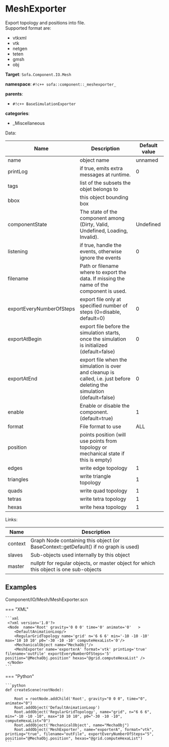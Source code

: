 # MeshExporter

Export topology and positions into file.   
Supported format are:   
- vtkxml  
- vtk  
- netgen  
- teten  
- gmsh  
- obj  



__Target__: `Sofa.Component.IO.Mesh`

__namespace__: `#!c++ sofa::component::_meshexporter_`

__parents__: 

- `#!c++ BaseSimulationExporter`

__categories__: 

- _Miscellaneous

Data: 

<table>
<thead>
    <tr>
        <th>Name</th>
        <th>Description</th>
        <th>Default value</th>
    </tr>
</thead>
<tbody>
	<tr>
		<td>name</td>
		<td>
object name
</td>
		<td>unnamed</td>
	</tr>
	<tr>
		<td>printLog</td>
		<td>
if true, emits extra messages at runtime.
</td>
		<td>0</td>
	</tr>
	<tr>
		<td>tags</td>
		<td>
list of the subsets the objet belongs to
</td>
		<td></td>
	</tr>
	<tr>
		<td>bbox</td>
		<td>
this object bounding box
</td>
		<td></td>
	</tr>
	<tr>
		<td>componentState</td>
		<td>
The state of the component among (Dirty, Valid, Undefined, Loading, Invalid).
</td>
		<td>Undefined</td>
	</tr>
	<tr>
		<td>listening</td>
		<td>
if true, handle the events, otherwise ignore the events
</td>
		<td>0</td>
	</tr>
	<tr>
		<td>filename</td>
		<td>
Path or filename where to export the data.  If missing the name of the component is used.
</td>
		<td></td>
	</tr>
	<tr>
		<td>exportEveryNumberOfSteps</td>
		<td>
export file only at specified number of steps (0=disable, default=0)
</td>
		<td>0</td>
	</tr>
	<tr>
		<td>exportAtBegin</td>
		<td>
export file before the simulation starts, once the simulation is initialized (default=false)
</td>
		<td>0</td>
	</tr>
	<tr>
		<td>exportAtEnd</td>
		<td>
export file when the simulation is over and cleanup is called, i.e. just before deleting the simulation (default=false)
</td>
		<td>0</td>
	</tr>
	<tr>
		<td>enable</td>
		<td>
Enable or disable the component. (default=true)
</td>
		<td>1</td>
	</tr>
	<tr>
		<td>format</td>
		<td>
File format to use
</td>
		<td>ALL</td>
	</tr>
	<tr>
		<td>position</td>
		<td>
points position (will use points from topology or mechanical state if this is empty)
</td>
		<td></td>
	</tr>
	<tr>
		<td>edges</td>
		<td>
write edge topology
</td>
		<td>1</td>
	</tr>
	<tr>
		<td>triangles</td>
		<td>
write triangle topology
</td>
		<td>1</td>
	</tr>
	<tr>
		<td>quads</td>
		<td>
write quad topology
</td>
		<td>1</td>
	</tr>
	<tr>
		<td>tetras</td>
		<td>
write tetra topology
</td>
		<td>1</td>
	</tr>
	<tr>
		<td>hexas</td>
		<td>
write hexa topology
</td>
		<td>1</td>
	</tr>

</tbody>
</table>

Links: 

| Name | Description |
| ---- | ----------- |
|context|Graph Node containing this object (or BaseContext::getDefault() if no graph is used)|
|slaves|Sub-objects used internally by this object|
|master|nullptr for regular objects, or master object for which this object is one sub-objects|



## Examples

Component/IO/Mesh/MeshExporter.scn

=== "XML"

    ```xml
     <?xml version='1.0'?>
     <Node 	name='Root' gravity='0 0 0' time='0' animate='0'   >
        <DefaultAnimationLoop/>
        <RegularGridTopology name='grid' n='6 6 6' min='-10 -10 -10' max='10 10 10' p0='-30 -10 -10' computeHexaList='0'/>
        <MechanicalObject name="MechaObj"/>
        <MeshExporter name='exporterA' format='vtk' printLog='true' filename='outFile' exportEveryNumberOfSteps='5' position="@MechaObj.position" hexas="@grid.computeHexaList" />
     </Node>
    ```

=== "Python"

    ```python
    def createScene(rootNode):

        Root = rootNode.addChild('Root', gravity="0 0 0", time="0", animate="0")
        Root.addObject('DefaultAnimationLoop')
        Root.addObject('RegularGridTopology', name="grid", n="6 6 6", min="-10 -10 -10", max="10 10 10", p0="-30 -10 -10", computeHexaList="0")
        Root.addObject('MechanicalObject', name="MechaObj")
        Root.addObject('MeshExporter', name="exporterA", format="vtk", printLog="true", filename="outFile", exportEveryNumberOfSteps="5", position="@MechaObj.position", hexas="@grid.computeHexaList")
    ```


